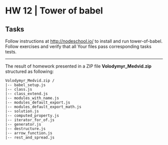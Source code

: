 # HW 12 | Tower of babel
## Tasks

Follow instructions at http://nodeschool.io/ to install and run tower-of-babel. <br />
Follow exercises and verify that all Your files pass corresponding tasks tests. <br />

---

The result of homework presented in a ZIP file **Volodymyr_Medvid.zip** structured as following:

```
Volodymyr_Medvid.zip /
|-- babel_setup.js
|-- class.js
|-- class_extend.js
|-- modules_with_name.js
|-- modules_default_export.js
|-- modules_default_export_math.js
|-- solution.js
|-- computed_property.js
|-- iterator_for_of.js
|-- generator.js
|-- destructure.js
|-- arrow_function.js
|-- rest_and_spread.js
```
